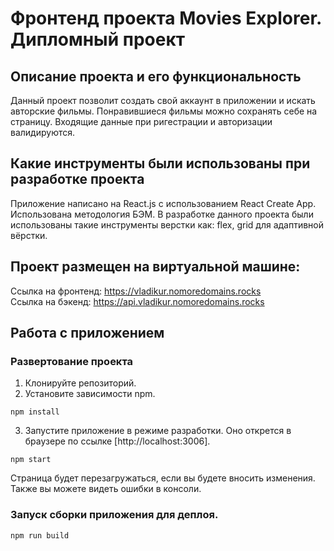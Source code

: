 # Фронтенд проекта Movies Explorer. Дипломный проект 

## Описание проекта и его функциональность
Данный проект позволит создать свой аккаунт в приложении и искать авторские фильмы. Понравившиеся фильмы можно сохранять себе на страницу. Входящие данные при ригестрации и авторизации валидируются.

## Какие инструменты были использованы при разработке проекта
Приложение написано на React.js с использованием React Create App. Использована методология БЭМ. В разработке данного проекта были использованы такие инструменты верстки как: flex, grid для адаптивной вёрстки.

## Проект размещен на виртуальной машине:
Ссылка на фронтенд: https://vladikur.nomoredomains.rocks \
Ссылка на бэкенд: https://api.vladikur.nomoredomains.rocks

## Работа с приложением
### Развертование проекта
1. Клонируйте репозиторий.
2. Установите зависимости npm.
```
npm install
```
3. Запустите приложение в режиме разработки. Оно открется в браузере по ссылке [http://localhost:3006].
```
npm start
```
Страница будет перезагружаться, если вы будете вносить изменения. Также вы можете видеть ошибки в консоли.
### Запуск сборки приложения для деплоя.
```
npm run build
```

